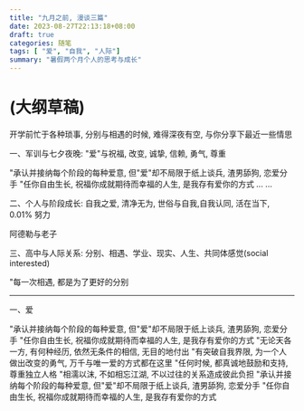 ```yaml
---
title: "九月之前, 漫谈三篇"
date: 2023-08-27T22:13:18+08:00
draft: true 
categories: 随笔
tags: [ "爱", "自我", "人际"]
summary: "暑假两个月个人的思考与成长"
---
```


# (大纲草稿)

开学前忙于各种琐事, 分别与相遇的时候,
难得深夜有空, 与你分享下最近一些情思

一、军训与七夕夜晚: "爱"与祝福, 改变, 诚挚, 信赖, 勇气, 尊重

"承认并接纳每个阶段的每种爱意, 但"爱"却不局限于纸上谈兵, 渣男舔狗, 恋爱分手
"任你自由生长, 祝福你成就期待而幸福的人生, 是我存有爱你的方式 ... ...

二、个人与阶段成长: 自我之爱, 清净无为, 世俗与自我,自我认同, 活在当下, 0.01% 努力

阿德勒与老子

三、高中与人际关系: 分别、相遇、学业、现实、人生、共同体感觉(social interested)

"每一次相遇, 都是为了更好的分别

---

一、爱

"承认并接纳每个阶段的每种爱意, 但"爱"却不局限于纸上谈兵, 渣男舔狗, 恋爱分手
"任你自由生长, 祝福你成就期待而幸福的人生, 是我存有爱你的方式
"无论天各一方, 有何种经历, 依然无条件的相信, 无目的地付出
"有突破自我界限, 为一个人做出改变的勇气, 万千与唯一爱的方式都在这里
"任何时候, 都真诚地鼓励和支持, 尊重独立人格
"相濡以沫, 不如相忘江湖, 不以过往的关系造成彼此负担
"承认并接纳每个阶段的每种爱意, 但"爱"却不局限于纸上谈兵, 渣男舔狗, 恋爱分手
"任你自由生长, 祝福你成就期待而幸福的人生, 是我存有爱你的方式
